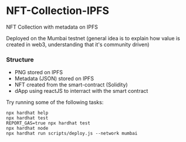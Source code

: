 # NFT-Collection-IPFS

NFT Collection with metadata on IPFS

Deployed on the Mumbai testnet (general idea is to explain how value is created in web3, understanding that it's community driven)

### Structure

- PNG stored on IPFS
- Metadata (JSON) stored on IPFS
- NFT created from the smart-contract (Solidity)
- dApp using reactJS to interract with the smart contract

Try running some of the following tasks:

```shell
npx hardhat help
npx hardhat test
REPORT_GAS=true npx hardhat test
npx hardhat node
npx hardhat run scripts/deploy.js --network mumbai
```

